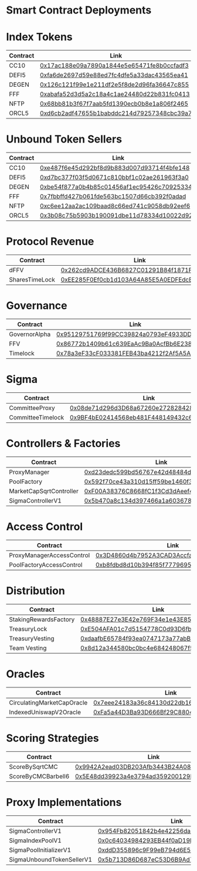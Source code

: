 # Smart Contract Deployments

# Index Tokens

| Contract      | Link |
| ----------- | ----------- |
| CC10 | [0x17ac188e09a7890a1844e5e65471fe8b0ccfadf3](https://cchain.explorer.avax.network/address/0x17ac188e09a7890a1844e5e65471fe8b0ccfadf3#code) |
| DEFI5 | [0xfa6de2697d59e88ed7fc4dfe5a33dac43565ea41](https://cchain.explorer.avax.network/address/0xfa6de2697d59e88ed7fc4dfe5a33dac43565ea41#code) |
| DEGEN | [0x126c121f99e1e211df2e5f8de2d96fa36647c855](https://cchain.explorer.avax.network/address/0x126c121f99e1e211df2e5f8de2d96fa36647c855#code) |
| FFF | [0xabafa52d3d5a2c18a4c1ae24480d22b831fc0413](https://cchain.explorer.avax.network/address/0xabafa52d3d5a2c18a4c1ae24480d22b831fc0413#code) |
| NFTP | [0x68bb81b3f67f7aab5fd1390ecb0b8e1a806f2465](https://cchain.explorer.avax.network/address/0x68bb81b3f67f7aab5fd1390ecb0b8e1a806f2465#code) |
| ORCL5 | [0xd6cb2adf47655b1babddc214d79257348cbc39a7](https://cchain.explorer.avax.network/address/0xd6cb2adf47655b1babddc214d79257348cbc39a7#code) |

# Unbound Token Sellers

| Contract | Link |
| ----------- | ----------- |
| CC10 | [0xe487f6e45d292bf8d9b883d007d93714f4bfe148](https://cchain.explorer.avax.network/address/0xe487f6e45d292bf8d9b883d007d93714f4bfe148#code) |
| DEFI5 | [0xd7bc377f03f5d0671c810bbf1c02ae261963f3a0](https://cchain.explorer.avax.network/address/0xd7bc377f03f5d0671c810bbf1c02ae261963f3a0#code) |
| DEGEN | [0xbe54f877a0b4b85c01456af1ec95426c70925334](https://cchain.explorer.avax.network/address/0xbe54f877a0b4b85c01456af1ec95426c70925334#code) |
| FFF | [0x7fbbffd427b061fde563bc1507d66cb392f0adad](https://cchain.explorer.avax.network/address/0x7fbbffd427b061fde563bc1507d66cb392f0adad#code) |
| NFTP | [0xc6ee12aa2ac109baad8c66ed741c9058db92eef6](https://cchain.explorer.avax.network/address/0xc6ee12aa2ac109baad8c66ed741c9058db92eef6#code) |
| ORCL5 | [0x3b08c75b5903b190091dbe11d78334d10022d929](https://cchain.explorer.avax.network/address/0x3b08c75b5903b190091dbe11d78334d10022d929#code) |

# Protocol Revenue

| Contract | Link |
| ----------- | ----------- |
| dFFV | [0x262cd9ADCE436B6827C01291B84f1871FB8b95A3](https://cchain.explorer.avax.network/address/0x262cd9adce436b6827c01291b84f1871fb8b95a3#code) |
| SharesTimeLock | [0xEE285F0Ef0cb1d103A64A85E5A0EDFEdcB53900f](https://cchain.explorer.avax.network/address/0xee285f0ef0cb1d103a64a85e5a0edfedcb53900f#code) |


# Governance

| Contract      | Link |
| ----------- | ----------- |
| GovernorAlpha | [0x95129751769f99CC39824a0793eF4933DD8Bb74B](https://cchain.explorer.avax.network/address/0x95129751769f99CC39824a0793eF4933DD8Bb74B#code) |
| FFV | [0x86772b1409b61c639EaAc9Ba0AcfBb6E238e5F83](https://cchain.explorer.avax.network/token/0x86772b1409b61c639EaAc9Ba0AcfBb6E238e5F83#code) |
| Timelock | [0x78a3eF33cF033381FEB43ba4212f2Af5A5A0a2EA](https://cchain.explorer.avax.network/address/0x78a3eF33cF033381FEB43ba4212f2Af5A5A0a2EA#code) |

# Sigma

| Contract      | Link |
| ----------- | ----------- |
| CommitteeProxy | [0x08de71d296d3D68a67260e272828428384ECAAd1](https://cchain.explorer.avax.network/address/0x08de71d296d3D68a67260e272828428384ECAAd1#code) |
| CommitteeTimelock | [0x9BF4bE02414568eb481F448149432c6863737966](https://cchain.explorer.avax.network/token/0x9BF4bE02414568eb481F448149432c6863737966#code) |

# Controllers & Factories

| Contract      | Link |
| ----------- | ----------- |
| ProxyManager | [0xd23dedc599bd56767e42d48484d6ca96ab01c115](https://cchain.explorer.avax.network/address/0xd23dedc599bd56767e42d48484d6ca96ab01c115#code) |
| PoolFactory | [0x592f70ce43a310d15ff59be1460f38ab6df3fe65](https://cchain.explorer.avax.network/address/0x592f70ce43a310d15ff59be1460f38ab6df3fe65#code) |
| MarketCapSqrtController | [0xF00A38376C8668fC1f3Cd3dAeef42E0E44A7Fcdb](https://cchain.explorer.avax.network/address/0xF00A38376C8668fC1f3Cd3dAeef42E0E44A7Fcdb#code) |
| SigmaControllerV1 | [0x5b470a8c134d397466a1a603678dadda678cbc29](https://cchain.explorer.avax.network/address/0x5b470a8c134d397466a1a603678dadda678cbc29#code) |

# Access Control

| Contract      | Link |
| ----------- | ----------- |
| ProxyManagerAccessControl | [0x3D4860d4b7952A3CAD3Accfada61463F15fc0D54](https://cchain.explorer.avax.network/address/0x3D4860d4b7952A3CAD3Accfada61463F15fc0D54#code) |
| PoolFactoryAccessControl | [0xb8fdbd8d10b394f85f777969564b6d49d6ebaaa2](https://cchain.explorer.avax.network/address/0xb8fdbd8d10b394f85f777969564b6d49d6ebaaa2#code) |

# Distribution

| Contract      | Link |
| ----------- | ----------- |
| StakingRewardsFactory | [0x48887E27e3E42e769F34e1e43E857235035d333a](https://cchain.explorer.avax.network/address/0x48887E27e3E42e769F34e1e43E857235035d333a#code) |
| TreasuryLock | [0xE504AFA01c7d5154778C0d93D6fb9BdBb6Bf2A52](https://cchain.explorer.avax.network/address/0xE504AFA01c7d5154778C0d93D6fb9BdBb6Bf2A52#code) |
| TreasuryVesting | [0xdaafbE65784f93ea0747173a77abB4206f98443C](https://cchain.explorer.avax.network/address/0xdaafbE65784f93ea0747173a77abB4206f98443C#code) |
| Team Vesting | [0x8d12a344580bc0bc4e684248067f5d9d3908c864](https://cchain.explorer.avax.network/address/0x8d12a344580bc0bc4e684248067f5d9d3908c864#code) |

# Oracles

| Contract      | Link |
| ----------- | ----------- |
| CirculatingMarketCapOracle | [0x7eee24183a36c84130d22db16f01d593114a8391](https://cchain.explorer.avax.network/address/0x7eee24183a36c84130d22db16f01d593114a8391#code) |
| IndexedUniswapV2Oracle | [0xFa5a44D3Ba93D666Bf29C8804a36e725ecAc659A](https://cchain.explorer.avax.network/address/0xFa5a44D3Ba93D666Bf29C8804a36e725ecAc659A#code) |

# Scoring Strategies

| Contract      | Link |
| ----------- | ----------- |
| ScoreBySqrtCMC | [0x9942A2ead03DB203Afb3443B24A0859a60513542](https://cchain.explorer.avax.network/address/0x9942A2ead03DB203Afb3443B24A0859a60513542#code) |
| ScoreByCMCBarbell6 | [0x5E48dd39923a4e3794ad359200129DB3b5d47c64](https://cchain.explorer.avax.network/address/0x5E48dd39923a4e3794ad359200129DB3b5d47c64#code) |

# Proxy Implementations

| Contract      | Link | Implementation ID |
| ----------- | ----------- | ----------- | 
| SigmaControllerV1 | [0x954Fb82051842b4e42256da8A37C7750DF31d6E0](https://cchain.explorer.avax.network/address/0x954Fb82051842b4e42256da8A37C7750DF31d6E0#code) | 0x70219b4d0979ac275f248dae0d8446aa805f21b4f187cd25919f3b14ed692b28 |
| SigmaIndexPoolV1 | [0x0c64034984293EB44f0aD19bb48E7a8d3aC05e94](https://cchain.explorer.avax.network/address/0x0c64034984293EB44f0aD19bb48E7a8d3aC05e94#code) | 0x42fdd905bf1f3fac3b475cdca7cc127db3a757ae179f57c9da3b4787f5f58206 |
| SigmaPoolInitializerV1 | [0xddD355896c9F99eB794d6E5203c20C24FB255478](https://cchain.explorer.avax.network/address/0xddD355896c9F99eB794d6E5203c20C24FB255478#code) | 0xe3d7c1179cc3f4ae9aab4e39c8923b411d4674dcb3d44aa456301be51bb24aef |
| SigmaUnboundTokenSellerV1 | [0x5b713D86D687eC53D6B9Ad7564f8CEbDFa5a7419](https://cchain.explorer.avax.network/address/0x5b713D86D687eC53D6B9Ad7564f8CEbDFa5a7419#code) | 0x9f8b000e870cb32f9827cf46e6a69e2637d6c7131de0898cec5106d029b20f8d |